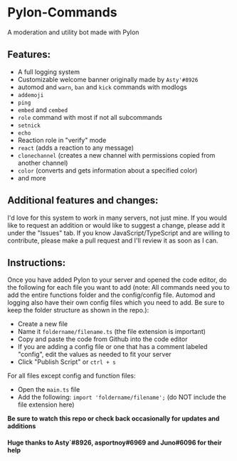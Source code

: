 # Pylon-Commands
A moderation and utility bot made with Pylon
## Features:
- A full logging system
- Customizable welcome banner originally made by `Asty'#8926`
- automod and `warn`, `ban` and `kick` commands with modlogs
- `addemoji`
- `ping`
- `embed` and `cembed`
- `role` command with most if not all subcommands
- `setnick`
- `echo`
- Reaction role in "verify" mode
- `react` (adds a reaction to any message)
- `clonechannel` (creates a new channel with permissions copied from another channel)
- `color` (converts and gets information about a specified color)
- and more

## Additional features and changes:
I'd love for this system to work in many servers, not just mine. If you would like to request an addition or would like to suggest a change, please add it under the "Issues" tab. If you know JavaScript/TypeScript and are willing to contribute, please make a pull request and I'll review it as soon as I can.

## Instructions:
Once you have added Pylon to your server and opened the code editor, do the following for each file you want to add (note: All commands need you to add the entire functions folder and the config/config file. Automod and logging also have their own config files which you need to add. Be sure to keep the folder structure as shown in the repo.):
- Create a new file
- Name it `foldername/filename.ts` (the file extension is important)
- Copy and paste the code from Github into the code editor
- If you are adding a config file or one that has a comment labeled "config", edit the values as needed to fit your server
- Click "Publish Script" or `ctrl + s`

For all files except config and function files:
- Open the `main.ts` file
- Add the following:
```import 'foldername/filename';```
(do NOT include the file extension here)

**Be sure to watch this repo or check back occasionally for updates and additions**
#### Huge thanks to Asty`#8926, asportnoy#6969 and Juno#6096 for their help
